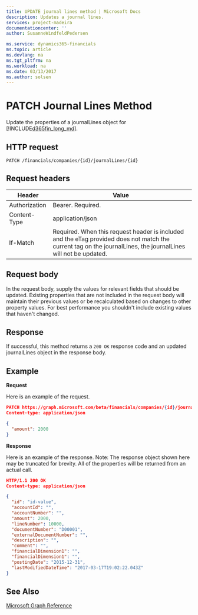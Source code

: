 ```yaml
---
title: UPDATE journal lines method | Microsoft Docs
description: Updates a journal lines.
services: project-madeira
documentationcenter: ''
author: SusanneWindfeldPedersen

ms.service: dynamics365-financials
ms.topic: article
ms.devlang: na
ms.tgt_pltfrm: na
ms.workload: na
ms.date: 03/13/2017
ms.author: solsen
---
```


# PATCH Journal Lines Method
Update the properties of a journalLines object for [!INCLUDE[d365fin_long_md](../dynamics-nav/includes/d365fin_long_md.md)].

## HTTP request

```
PATCH /financials/companies/{id}/journalLines/{id}
```

## Request headers
|Header|Value|
|------|-----|
|Authorization |Bearer. Required.|
|Content-Type  |application/json|
|If-Match      |Required. When this request header is included and the eTag provided does not match the current tag on the journalLines, the journalLines will not be updated. |

## Request body
In the request body, supply the values for relevant fields that should be updated. Existing properties that are not included in the request body will maintain their previous values or be recalculated based on changes to other property values. For best performance you shouldn't include existing values that haven't changed.

## Response
If successful, this method returns a ```200 OK``` response code and an updated journalLines object in the response body.

## Example

**Request**

Here is an example of the request.
```json
PATCH https://graph.microsoft.com/beta/financials/companies/{id}/journalLines{id}
Content-type: application/json

{
  "amount": 2000
}
```

**Response**

Here is an example of the response. Note: The response object shown here may be truncated for brevity. All of the properties will be returned from an actual call.

```json
HTTP/1.1 200 OK
Content-type: application/json

{
  "id": "id-value",
  "accountId": "",
  "accountNumber": "",
  "amount": 2000,
  "lineNumber": 10000,
  "documentNumber": "D00001",
  "externalDocumentNumber": "",
  "description": "",
  "comment": "",
  "financialDimension1": "",
  "financialDimension1": "",
  "postingDate": "2015-12-31",
  "lastModifiedDateTime": "2017-03-17T19:02:22.043Z"
}
```
## See Also
[Microsoft Graph Reference](graph-reference.md)  
